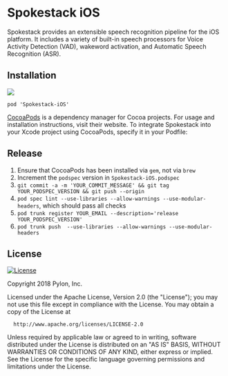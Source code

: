 # Spokestack iOS

Spokestack provides an extensible speech recognition pipeline for the iOS
platform. It includes a variety of built-in speech processors for Voice
Activity Detection (VAD), wakeword activation, and Automatic Speech Recognition (ASR).

## Installation
[![](https://img.shields.io/cocoapods/v/SpokeStack.svg)](https://cocoapods.org/pods/Spokestack-iOS)

`pod 'Spokestack-iOS'`

[CocoaPods](https://cocoapods.org) is a dependency manager for Cocoa projects. For usage and installation instructions, visit their website. To integrate Spokestack into your Xcode project using CocoaPods, specify it in your Podfile:

## Release
  1. Ensure that CocoaPods has been installed via `gem`, not via `brew`
  2. Increment the `podspec` version in `Spokestack-iOS.podspec`
  3. `git commit -a -m 'YOUR_COMMIT_MESSAGE' && git tag YOUR_PODSPEC_VERSION && git push --origin`
  4. `pod spec lint --use-libraries --allow-warnings --use-modular-headers`, which should pass all checks 
  6. `pod trunk register YOUR_EMAIL --description='release YOUR_PODSPEC_VERSION'`
  7. `pod trunk push  --use-libraries --allow-warnings --use-modular-headers`

## License
[![License](https://img.shields.io/badge/License-Apache%202.0-green.svg)](https://opensource.org/licenses/Apache-2.0)

Copyright 2018 Pylon, Inc.

  Licensed under the Apache License, Version 2.0 (the "License");
  you may not use this file except in compliance with the License.
  You may obtain a copy of the License at

      http://www.apache.org/licenses/LICENSE-2.0

  Unless required by applicable law or agreed to in writing, software
  distributed under the License is distributed on an "AS IS" BASIS,
  WITHOUT WARRANTIES OR CONDITIONS OF ANY KIND, either express or implied.
  See the License for the specific language governing permissions and
  limitations under the License.
